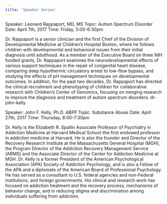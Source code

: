 ```yaml
---
title: 'Speaker Series'
---
```


Speaker: Leonard Rappaport, MD, MS
Topic: Autism Spectrum Disorder
Date: April 7th, 2017
Time: Friday, 5:00-6:30pm

Dr. Rappaport is a senior clinician and the first Chief of the Division of Developmental Medicine at Children’s Hospital Boston, where he follows children with developmental and behavioral issues from their initial diagnosis until adulthood. As a member of the Executive Board on three NIH funded grants, Dr. Rappaport examines the neurodevelopmental effects of various support techniques in the repair of congenital heart disease, comparing deep hypothermic circulatory arrest to low-flow bypass, and studying the effects of pH management techniques on developmental outcomes. In addition, for the past two decades, Dr. Rappaport has directed the clinical recruitment and phenotyping of children for collaborative research with Children’s Center of Genomics, focusing on merging research to improve the diagnosis and treatment of autism spectrum disorders.
dr-john-kelly

Speaker: John F. Kelly, Ph.D. ABPP
Topic: Substance Abuse
Date: April 27th, 2017
Time: Thursday, 6:00-7:30pm

Dr. Kelly is the Elizabeth R. Spallin Associate Professor of Psychiatry in Addiction Medicine at Harvard Medical School-the first endowed professor in addiction medicine at Harvard. He is also the founder and Director of the Recovery Research Institute at the Massachusetts General Hospital (MGH), the Program Director of the Addiction Recovery Management Service (ARMS) and the Associate Director of the Center for Addiction Medicine at MGH. Dr. Kelly is a former President of the American Psychological Association (APA) Society of Addiction Psychology, and is also a Fellow of the APA and a diplomate of the American Board of Professional Psychology. He has served as a consultant to U.S. federal agencies and non-Federal institutions, and foreign governments. His clinical and research work has focused on addiction treatment and the recovery process, mechanisms of behavior change, and in reducing stigma and discrimination among individuals suffering from addiction.